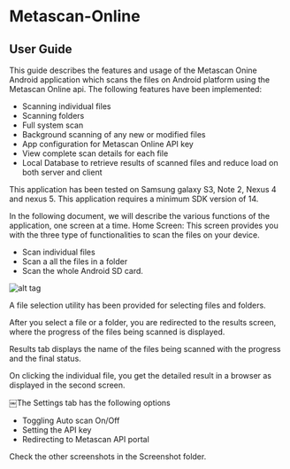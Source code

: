 Metascan-Online
===============
User Guide
-----------
This guide describes the features and usage of the Metascan Onine Android application which scans the files on Android platform using the Metascan Online api. 
The following features have been implemented:

- Scanning individual files
- Scanning folders
- Full system scan
- Background scanning of any new or modified files 
- App configuration for Metascan Online API key 
- View complete scan details for each file
- Local Database to retrieve results of scanned files and reduce load on both server and client

This application has been tested on Samsung galaxy S3, Note 2, Nexus 4 and nexus 5.
This application requires a minimum SDK version of 14.

In the following document, we will describe the various functions of the application, one screen at a time.
Home Screen: This screen provides you with the three type of functionalities to scan the files on your device.

- Scan individual files
- Scan a all the files in a folder
- Scan the whole Android SD card.

![alt tag](https://raw2.github.com/tanmaygarg/Metascan-Online/master/Screenshots/Snap.jpeg)

A file selection utility has been provided for selecting files and folders.

After you select a file or a folder, you are redirected to the results screen, where the progress of the files being scanned is displayed.

Results tab displays the name of the files being scanned with the progress and the final status.

On clicking the individual file, you get the detailed result in a browser as displayed in the second screen.

￼The Settings tab has the following options

- Toggling Auto scan On/Off
- Setting the API key
- Redirecting to Metascan API portal

Check the other screenshots in the Screenshot folder.

